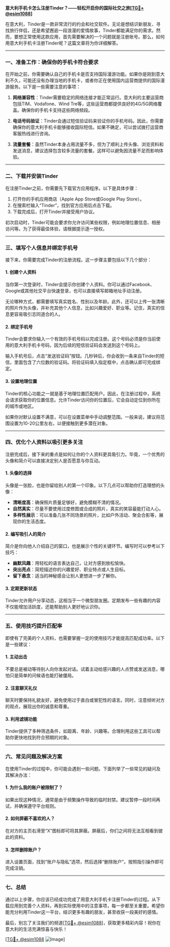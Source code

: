 **意大利手机卡怎么注册Tinder？——轻松开启你的国际社交之旅[[TG💪+ @esim1088](https://t.me/s/esim1088)]**

在意大利，Tinder是一款非常流行的约会和社交软件。无论是想结识新朋友、寻找旅行伴侣，还是希望邂逅一段浪漫的爱情故事，Tinder都能满足你的需求。然而，要想正常使用这款应用，首先需要解决的一个问题就是注册账号。那么，如何用意大利手机卡注册Tinder呢？这篇文章将为你详细解答。

---

### **一、准备工作：确保你的手机卡符合要求**

在开始之前，你需要确认自己的手机卡是否支持国际漫游功能。如果你是刚到意大利不久，可能还没有办理当地的手机卡，或者你正在使用国内运营商提供的国际漫游服务。以下是一些需要注意的事项：

1. **网络兼容性**：Tinder需要稳定的网络连接才能正常运行。意大利的主要运营商包括TIM、Vodafone、Wind Tre等，这些运营商都提供良好的4G/5G网络覆盖。确保你的手机卡支持这些网络频段。

2. **电话号码验证**：Tinder会通过短信验证码来验证你的手机号码。因此，你需要确保你的意大利手机卡能够接收国际短信。如果不确定，可以尝试拨打运营商客服热线进行咨询。

3. **流量套餐**：虽然Tinder本身占用流量不多，但为了顺利上传头像、浏览资料和发送消息，建议选择包含较多流量的套餐。这样可以避免因流量不足而影响体验。

---

### **二、下载并安装Tinder**

在注册Tinder之前，你需要先下载官方应用程序。以下是具体步骤：

1. 打开你的手机应用商店（Apple App Store或Google Play Store）。
2. 在搜索栏输入“Tinder”，找到官方应用后点击下载。
3. 下载完成后，打开Tinder并接受用户协议。

初次启动时，Tinder可能会要求你允许访问某些权限，例如地理位置信息、相册访问等。为了获得最佳体验，请根据提示逐一授权。

---

### **三、填写个人信息并绑定手机号**

接下来，你需要完成Tinder的注册流程。这一步骤主要包括以下几个部分：

#### **1. 创建个人资料**
当你第一次登录时，Tinder会提示你创建个人资料。你可以通过Facebook、Google或其他社交平台快速登录，也可以直接填写邮箱地址手动注册。

无论哪种方式，都需要填写真实姓名、性别以及年龄。此外，还可以上传一张清晰的照片作为头像，并补充其他个人信息，比如兴趣爱好、职业等。记住，真实的信息更容易吸引志同道合的人。

#### **2. 绑定手机号**
Tinder会要求你输入一个有效的手机号码以完成注册。这个号码必须是你当前使用的意大利手机卡号码，因为后续的短信验证码会发送到这个号码上。

输入手机号后，点击“发送验证码”按钮。几秒钟后，你会收到一条来自Tinder的短信，里面包含了六位数的验证码。将验证码填入指定框中，点击确认即可完成绑定。

#### **3. 设置地理位置**
Tinder的核心功能之一就是基于地理位置匹配用户。因此，在注册过程中，系统会请求获取你的位置信息。允许Tinder访问你的位置后，它会自动定位到你所在的城市或地区。

如果你对默认设置不满意，可以在设置菜单中手动调整范围。一般来说，建议将范围设置为10-20公里左右，以便接触到更多潜在对象。

---

### **四、优化个人资料以吸引更多关注**

注册完成后，接下来的重点是如何让你的个人资料更具吸引力。毕竟，一个优秀的头像和简介可以直接决定别人是否愿意与你互动。

#### **1. 头像的选择**
头像是一张脸，也是你留给别人的第一个印象。以下几点可以帮助你打造理想的头像：

- **清晰度高**：确保照片质量足够好，避免模糊不清的情况。
- **自然真实**：尽量不要使用过度修图或合成的照片，真实的笑容最能打动人心。
- **多样性展示**：可以准备几张不同场景的照片，比如户外活动、聚会合影等，展现你的生活态度。

#### **2. 编写吸引人的简介**
简介是你向他人介绍自己的窗口，也是展示个性的关键环节。编写时可以参考以下技巧：

- **幽默风趣**：用轻松的语言表达自己，让对方感到放松愉快。
- **突出亮点**：简短描述你的兴趣爱好、职业特点或人生目标。
- **留下悬念**：适当的神秘感会让别人更想进一步了解你。

#### **3. 定期更新状态**
Tinder允许用户分享动态，这相当于一个微型朋友圈。定期发布一些有趣的内容不仅能增加活跃度，还能帮助别人更好地认识你。

---

### **五、使用技巧提升匹配率**

即使有了完美的个人资料，也需要掌握一定的使用技巧才能提高匹配成功率。以下是一些建议：

#### **1. 主动出击**
不要总是被动等待别人向你发起对话。试着主动给感兴趣的人点赞或发送消息，哪怕只是简单的问候语也能打破僵局。

#### **2. 注意聊天礼仪**
聊天时要保持礼貌友好，避免使用过于直白或冒犯性的语言。同时，注意倾听对方的观点，展现出你的诚意和尊重。

#### **3. 利用滤镜功能**
Tinder提供了多种筛选条件，如距离、年龄、兴趣等。合理利用这些工具可以帮助你更快地找到符合预期的对象。

---

### **六、常见问题及解决方案**

在使用Tinder的过程中，你可能会遇到一些问题。下面列举了一些常见的疑问及其解决办法：

#### **1. 为什么我的账户被限制了？**
如果出现这种情况，通常是由于频繁操作导致的临时封禁。建议暂停一段时间再试，并确保遵守平台规则。

#### **2. 如何屏蔽不喜欢的人？**
在对方的主页右滑至“X”图标即可将其屏蔽。屏蔽后，你们之间将无法互相看到彼此的资料。

#### **3. 怎样删除账户？**
进入设置页面，找到“账户与隐私”选项，然后选择“删除账户”。按照指引操作即可完成注销。

---

### **七、总结**

通过以上步骤，你应该已经成功完成了用意大利手机卡注册Tinder的过程。从下载应用到完善个人资料，再到实际使用中的注意事项，每一步都至关重要。希望你能充分利用Tinder这一平台，结识更多有趣的朋友，甚至收获一段美好的感情。

最后，别忘了关注我们的频道[[TG💪+ @esim1088](https://t.me/s/esim1088)]，获取更多精彩内容！祝你在意大利的生活充满惊喜与快乐！

[[TG💪+ @esim1088](https://t.me/s/esim1088) ![Image](https://i.postimg.cc/4NQfJmqS/Snipaste-2025-05-13-00-14-12.png)]